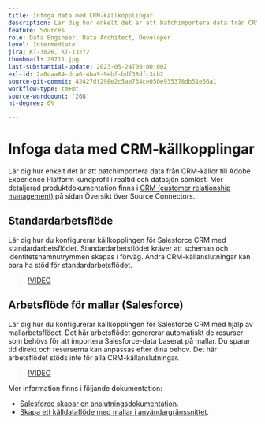 ```yaml
---
title: Infoga data med CRM-källkopplingar
description: Lär dig hur enkelt det är att batchimportera data från CRM-källor till Adobe Experience Platform kundprofil i realtid och datasjön sömlöst.
feature: Sources
role: Data Engineer, Data Architect, Developer
level: Intermediate
jira: KT-3826, KT-13272
thumbnail: 29711.jpg
last-substantial-update: 2023-05-24T00:00:00Z
exl-id: 2a0caa84-dca6-4ba9-9ebf-bdf38dfc3cb2
source-git-commit: 42427df298e2c5ae734ce050e935378db51e66a1
workflow-type: tm+mt
source-wordcount: '208'
ht-degree: 0%

---
```


# Infoga data med CRM-källkopplingar

Lär dig hur enkelt det är att batchimportera data från CRM-källor till Adobe Experience Platform kundprofil i realtid och datasjön sömlöst. Mer detaljerad produktdokumentation finns i [CRM (customer relationship management)](https://experienceleague.adobe.com/docs/experience-platform/sources/home.html?lang=en#access-control-for-sources-in-data-ingestion) på sidan Översikt över Source Connectors.

## Standardarbetsflöde

Lär dig hur du konfigurerar källkopplingen för Salesforce CRM med standardarbetsflödet. Standardarbetsflödet kräver att scheman och identitetsnamnutrymmen skapas i förväg. Andra CRM-källanslutningar kan bara ha stöd för standardarbetsflödet.

>[!VIDEO](https://video.tv.adobe.com/v/29711?quality=12&learn=on)

## Arbetsflöde för mallar (Salesforce)

Lär dig hur du konfigurerar källkopplingen för Salesforce CRM med hjälp av mallarbetsflödet. Det här arbetsflödet genererar automatiskt de resurser som behövs för att importera Salesforce-data baserat på mallar. Du sparar tid direkt och resurserna kan anpassas efter dina behov. Det här arbetsflödet stöds inte för alla CRM-källanslutningar.

>[!VIDEO](https://video.tv.adobe.com/v/3419422?quality=12&learn=on)

Mer information finns i följande dokumentation:
* [Salesforce skapar en anslutningsdokumentation](https://experienceleague.adobe.com/docs/experience-platform/sources/ui-tutorials/create/crm/salesforce.html).
* [Skapa ett källdataflöde med mallar i användargränssnittet](https://experienceleague.adobe.com/docs/experience-platform/sources/ui-tutorials/templates.html#).

